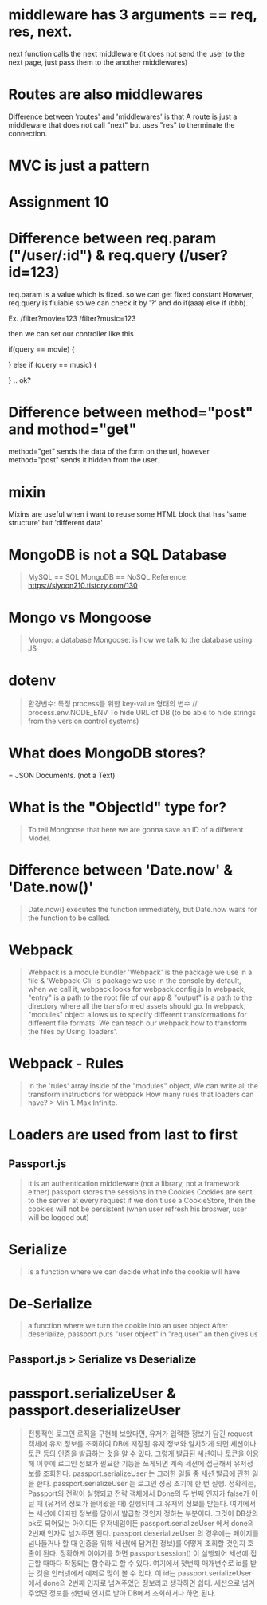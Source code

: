 ##

# middleware has 3 arguments == req, res, next.

next function calls the next middleware (it does not send the user to the next page, just pass them to the another middlewares)

# Routes are also middlewares

Difference between 'routes' and 'middlewares' is that A route is just a middleware that does not call "next" but uses "res" to therminate the connection.

# MVC is just a pattern

##

# Assignment 10

# Difference between req.param ("/user/:id") & req.query (/user?id=123)

req.param is a value which is fixed. so we can get fixed constant
However, req.query is fluiable so we can check it by '?' and do if(aaa) else if (bbb)..

Ex. /filter?movie=123
/filter?music=123

then we can set our controller like this

if(query == movie) {

} else if (query == music) {

} .. ok?

# Difference between method="post" and mothod="get"

method="get" sends the data of the form on the url, however method="post" sends it hidden from the user.

# mixin

Mixins are useful when i want to reuse some HTML block that has 'same structure' but 'different data'

# MongoDB is not a SQL Database

> MySQL == SQL
> MongoDB == NoSQL
> Reference: https://siyoon210.tistory.com/130

# Mongo vs Mongoose

> Mongo: a database
> Mongoose: is how we talk to the database using JS

# dotenv

> 환경변수: 특정 process를 위한 key-value 형태의 변수 // process.env.NODE_ENV
> To hide URL of DB (to be able to hide strings from the version control systems)

# What does MongoDB stores?

= JSON Documents. (not a Text)

# What is the "ObjectId" type for?

> To tell Mongoose that here we are gonna save an ID of a different Model.

# Difference between 'Date.now' & 'Date.now()'

> Date.now() executes the function immediately, but Date.now waits for the function to be called.

# Webpack

> Webpack is a module bundler
> 'Webpack' is the package we use in a file & 'Webpack-Cli' is package we use in the console
> by default, when we call it, webpack looks for webpack.config.js
> In webpack, "entry" is a path to the root file of our app & "output" is a path to the directory where all the transformed assets should go.
> In webpack, "modules" object allows us to specify different transformations for different file formats.
> We can teach our webpack how to transform the files by Using 'loaders'.

# Webpack - Rules

> In the 'rules' array inside of the "modules" object, We can write all the transform instructions for webpack
> How many rules that loaders can have? > Min 1. Max Infinite.

# Loaders are used from last to first

## Passport.js

> it is an authentication middleware (not a library, not a framework either)
> passport stores the sessions in the Cookies
> Cookies are sent to the server at every request
> if we don't use a CookieStore, then the cookies will not be persistent (when user refresh his broswer, user will be logged out)

# Serialize

> is a function where we can decide what info the cookie will have

# De-Serialize

> a function where we turn the cookie into an user object
> After deserialize, passport puts "user object" in "req.user" an then gives us

## Passport.js > Serialize vs Deserialize

# passport.serializeUser & passport.deserializeUser

> 전통적인 로그인 로직을 구현해 보았다면, 유저가 입력한 정보가 담긴 request 객체에 유저 정보를 조회하여 DB에 저장된 유저 정보와 일치하게 되면 세션이나 토큰 등의 인증을 발급하는 것을 알 수 있다. 그렇게 발급된 세션이나 토큰을 이용해 이후에 로그인 정보가 필요한 기능을 쓰게되면 계속 세션에 접근해서 유저정보를 조회한다.
> passport.serializeUser 는 그러한 일들 중 세션 발급에 관한 일을 한다. passport.serializeUser 는 로그인 성공 초기에 한 번 실행. 정확히는, Passport의 전략이 실행되고 전략 객체에서 Done의 두 번째 인자가 false가 아닐 때 (유저의 정보가 들어왔을 때) 실행되며 그 유저의 정보를 받는다. 여기에서는 세션에 어떠한 정보를 담아서 발급할 것인지 정하는 부분이다. 그것이 DB상의 pk로 되어있는 아이디든 유저네임이든 passport.serializeUser 에서 done의 2번째 인자로 넘겨주면 된다.
> passport.deserializeUser 의 경우에는 페이지를 넘나들거나 할 때 인증을 위해 세션(에 담겨진 정보)를 어떻게 조회할 것인지 호출이 된다. 정확하게 이야기를 하면 passport.session() 이 실행되어 세션에 접근할 때마다 작동되는 함수라고 할 수 있다. 여기에서 첫번째 매개변수로 id를 받는 것을 인터넷에서 예제로 많이 볼 수 있다. 이 id는 passport.serializeUser 에서 done의 2번째 인자로 넘겨주었던 정보라고 생각하면 쉽다. 세션으로 넘겨주었던 정보를 첫번째 인자로 받아 DB에서 조회하거나 하면 된다.
